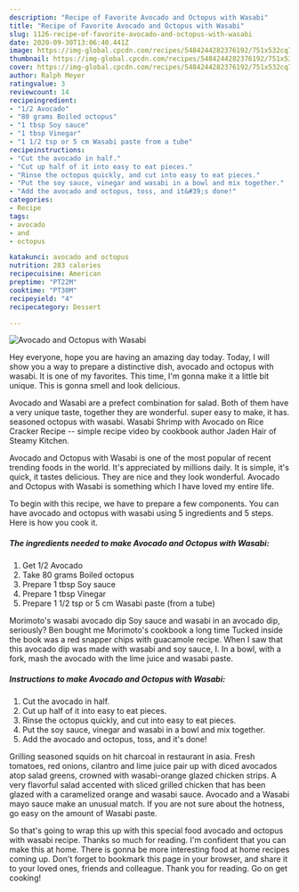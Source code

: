 ```yaml
---
description: "Recipe of Favorite Avocado and Octopus with Wasabi"
title: "Recipe of Favorite Avocado and Octopus with Wasabi"
slug: 1126-recipe-of-favorite-avocado-and-octopus-with-wasabi
date: 2020-09-30T13:06:40.441Z
image: https://img-global.cpcdn.com/recipes/5484244282376192/751x532cq70/avocado-and-octopus-with-wasabi-recipe-main-photo.jpg
thumbnail: https://img-global.cpcdn.com/recipes/5484244282376192/751x532cq70/avocado-and-octopus-with-wasabi-recipe-main-photo.jpg
cover: https://img-global.cpcdn.com/recipes/5484244282376192/751x532cq70/avocado-and-octopus-with-wasabi-recipe-main-photo.jpg
author: Ralph Meyer
ratingvalue: 3
reviewcount: 14
recipeingredient:
- "1/2 Avocado"
- "80 grams Boiled octopus"
- "1 tbsp Soy sauce"
- "1 tbsp Vinegar"
- "1 1/2 tsp or 5 cm Wasabi paste from a tube"
recipeinstructions:
- "Cut the avocado in half."
- "Cut up half of it into easy to eat pieces."
- "Rinse the octopus quickly, and cut into easy to eat pieces."
- "Put the soy sauce, vinegar and wasabi in a bowl and mix together."
- "Add the avocado and octopus, toss, and it&#39;s done!"
categories:
- Recipe
tags:
- avocado
- and
- octopus

katakunci: avocado and octopus 
nutrition: 283 calories
recipecuisine: American
preptime: "PT22M"
cooktime: "PT30M"
recipeyield: "4"
recipecategory: Dessert

---
```



![Avocado and Octopus with Wasabi](https://img-global.cpcdn.com/recipes/5484244282376192/751x532cq70/avocado-and-octopus-with-wasabi-recipe-main-photo.jpg)

Hey everyone, hope you are having an amazing day today. Today, I will show you a way to prepare a distinctive dish, avocado and octopus with wasabi. It is one of my favorites. This time, I'm gonna make it a little bit unique. This is gonna smell and look delicious.

Avocado and Wasabi are a prefect combination for salad. Both of them have a very unique taste, together they are wonderful. super easy to make, it has. seasoned octopus with wasabi. Wasabi Shrimp with Avocado on Rice Cracker Recipe -- simple recipe video by cookbook author Jaden Hair of Steamy Kitchen.

Avocado and Octopus with Wasabi is one of the most popular of recent trending foods in the world. It's appreciated by millions daily. It is simple, it's quick, it tastes delicious. They are nice and they look wonderful. Avocado and Octopus with Wasabi is something which I have loved my entire life.


To begin with this recipe, we have to prepare a few components. You can have avocado and octopus with wasabi using 5 ingredients and 5 steps. Here is how you cook it.

<!--inarticleads1-->

##### The ingredients needed to make Avocado and Octopus with Wasabi:

1. Get 1/2 Avocado
1. Take 80 grams Boiled octopus
1. Prepare 1 tbsp Soy sauce
1. Prepare 1 tbsp Vinegar
1. Prepare 1 1/2 tsp or 5 cm Wasabi paste (from a tube)


Morimoto&#39;s wasabi avocado dip Soy sauce and wasabi in an avocado dip, seriously? Ben bought me Morimoto&#39;s cookbook a long time Tucked inside the book was a red snapper chips with guacamole recipe. When I saw that this avocado dip was made with wasabi and soy sauce, I. In a bowl, with a fork, mash the avocado with the lime juice and wasabi paste. 

<!--inarticleads2-->

##### Instructions to make Avocado and Octopus with Wasabi:

1. Cut the avocado in half.
1. Cut up half of it into easy to eat pieces.
1. Rinse the octopus quickly, and cut into easy to eat pieces.
1. Put the soy sauce, vinegar and wasabi in a bowl and mix together.
1. Add the avocado and octopus, toss, and it&#39;s done!


Grilling seasoned squids on hit charcoal in restaurant in asia. Fresh tomatoes, red onions, cilantro and lime juice pair up with diced avocados atop salad greens, crowned with wasabi-orange glazed chicken strips. A very flavorful salad accented with sliced grilled chicken that has been glazed with a caramelized orange and wasabi sauce. Avocado and a Wasabi mayo sauce make an unusual match. If you are not sure about the hotness, go easy on the amount of Wasabi paste. 

So that's going to wrap this up with this special food avocado and octopus with wasabi recipe. Thanks so much for reading. I'm confident that you can make this at home. There is gonna be more interesting food at home recipes coming up. Don't forget to bookmark this page in your browser, and share it to your loved ones, friends and colleague. Thank you for reading. Go on get cooking!
